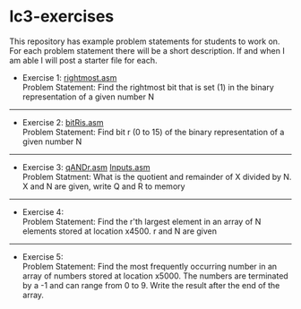 # lc3-exercises
This repository has example problem statements for students to work on. For each problem statement there will be a short description. If and when I am able I will post a starter file for each.
* Exercise 1: [rightmost.asm](rightmost/rightmost.asm)  
Problem Statement: Find the rightmost bit that is set (1) in the binary representation of a given number N  
----
* Exercise 2: [bitRis.asm](bitRis/bitRis.asm)  
Problem Statement: Find bit r (0 to 15) of the binary representation of a given number N  
----
* Exercise 3: [qANDr.asm](qANDr/qANDr.asm) [Inputs.asm](qANDr/Inputs.asm)  
Problem Statment: What is the quotient and remainder of X divided by N. X and N are given, write Q and R to memory    
----
* Exercise 4:  
Problem Statement: Find the r'th largest element in an array of N elements stored at location x4500. r and N are given  
----  
* Exercise 5:  
Problem Statement: Find the most frequently occurring number in an array of numbers stored at location x5000. The numbers are terminated by a -1 and can range from 0 to 9. Write the result after the end of the array. 
